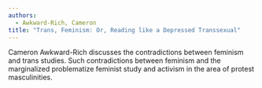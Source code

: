 ```yaml
---
authors:
  - Awkward-Rich, Cameron
title: "Trans, Feminism: Or, Reading like a Depressed Transsexual"
---
```


Cameron Awkward-Rich discusses the contradictions between feminism and
trans studies. Such contradictions between feminism and the
marginalized problematize feminist study and activism in the area of
protest masculinities.
